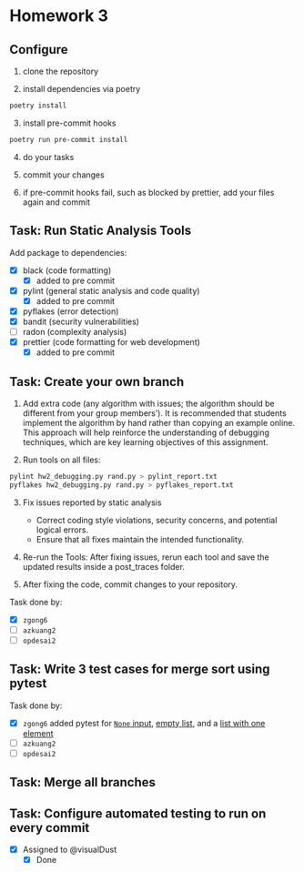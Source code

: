 # Homework 3

## Configure

1. clone the repository

2. install dependencies via poetry

```bash
poetry install
```

3. install pre-commit hooks

```bash
poetry run pre-commit install
```

4. do your tasks

5. commit your changes
6. if pre-commit hooks fail, such as blocked by prettier, add your files again and commit


## Task: Run Static Analysis Tools

Add package to dependencies:

- [x] black (code formatting)
  - [x] added to pre commit
- [x] pylint (general static analysis and code quality)
  - [x] added to pre commit
- [x] pyflakes (error detection)
- [x] bandit (security vulnerabilities)
- [ ] radon (complexity analysis)
- [x] prettier (code formatting for web development)
  - [x] added to pre commit

## Task: Create your own branch

1. Add extra code (any algorithm with issues; the algorithm should be different from your group members’). It is recommended that students implement the algorithm by hand rather than copying an example online. This approach will help reinforce the understanding of debugging techniques, which are key learning objectives of this assignment.

2. Run tools on all files:

```bash
pylint hw2_debugging.py rand.py > pylint_report.txt
pyflakes hw2_debugging.py rand.py > pyflakes_report.txt
````

3. Fix issues reported by static analysis

   - Correct coding style violations, security concerns, and potential logical errors.
   - Ensure that all fixes maintain the intended functionality.

4. Re-run the Tools: After fixing issues, rerun each tool and save the updated results inside a post_traces folder.
5. After fixing the code, commit changes to your repository.

Task done by:

- [x] `zgong6`
- [ ] `azkuang2`
- [ ] `opdesai2`

## Task: Write 3 test cases for merge sort using pytest

Task done by:

- [x] `zgong6` added pytest for [`None` input](tests/test_none_input.py), [empty list](tests/test_empty_input.py), and a [list with one element](tests/test_single_element_input.py)
- [ ] `azkuang2`
- [ ] `opdesai2`

## Task: Merge all branches

## Task: Configure automated testing to run on every commit

- [x] Assigned to @visualDust
  - [x] Done

